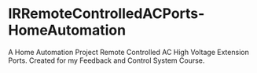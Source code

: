 # IRRemoteControlledACPorts-HomeAutomation
A Home Automation Project Remote Controlled AC High Voltage Extension Ports. Created for my Feedback and Control System Course.
